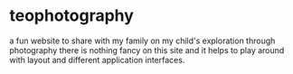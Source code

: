 # teophotography
a fun website to share with my family on my child's exploration through photography
there is nothing fancy on this site and it helps to play around with layout and different application interfaces.
